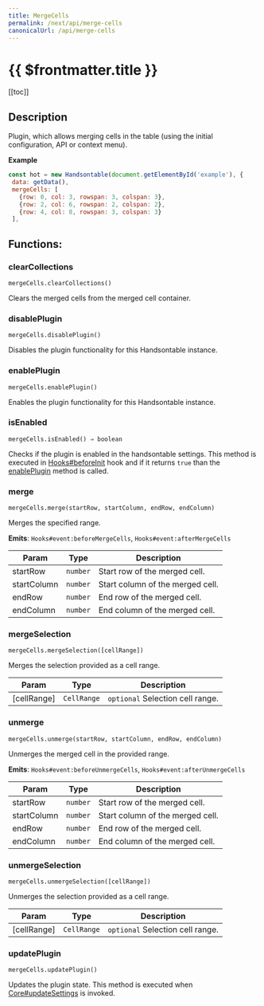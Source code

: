 ```yaml
---
title: MergeCells
permalink: /next/api/merge-cells
canonicalUrl: /api/merge-cells
---
```


# {{ $frontmatter.title }}

[[toc]]

## Description


Plugin, which allows merging cells in the table (using the initial configuration, API or context menu).


**Example**  
```js
const hot = new Handsontable(document.getElementById('example'), {
 data: getData(),
 mergeCells: [
   {row: 0, col: 3, rowspan: 3, colspan: 3},
   {row: 2, col: 6, rowspan: 2, colspan: 2},
   {row: 4, col: 8, rowspan: 3, colspan: 3}
 ],
```
## Functions:

### clearCollections
`mergeCells.clearCollections()`

Clears the merged cells from the merged cell container.



### disablePlugin
`mergeCells.disablePlugin()`

Disables the plugin functionality for this Handsontable instance.



### enablePlugin
`mergeCells.enablePlugin()`

Enables the plugin functionality for this Handsontable instance.



### isEnabled
`mergeCells.isEnabled() ⇒ boolean`

Checks if the plugin is enabled in the handsontable settings. This method is executed in [Hooks#beforeInit](./Hooks/#beforeInit)
hook and if it returns `true` than the [enablePlugin](#MergeCells+enablePlugin) method is called.



### merge
`mergeCells.merge(startRow, startColumn, endRow, endColumn)`

Merges the specified range.

**Emits**: <code>Hooks#event:beforeMergeCells</code>, <code>Hooks#event:afterMergeCells</code>  

| Param | Type | Description |
| --- | --- | --- |
| startRow | <code>number</code> | Start row of the merged cell. |
| startColumn | <code>number</code> | Start column of the merged cell. |
| endRow | <code>number</code> | End row of the merged cell. |
| endColumn | <code>number</code> | End column of the merged cell. |



### mergeSelection
`mergeCells.mergeSelection([cellRange])`

Merges the selection provided as a cell range.


| Param | Type | Description |
| --- | --- | --- |
| [cellRange] | <code>CellRange</code> | `optional` Selection cell range. |



### unmerge
`mergeCells.unmerge(startRow, startColumn, endRow, endColumn)`

Unmerges the merged cell in the provided range.

**Emits**: <code>Hooks#event:beforeUnmergeCells</code>, <code>Hooks#event:afterUnmergeCells</code>  

| Param | Type | Description |
| --- | --- | --- |
| startRow | <code>number</code> | Start row of the merged cell. |
| startColumn | <code>number</code> | Start column of the merged cell. |
| endRow | <code>number</code> | End row of the merged cell. |
| endColumn | <code>number</code> | End column of the merged cell. |



### unmergeSelection
`mergeCells.unmergeSelection([cellRange])`

Unmerges the selection provided as a cell range.


| Param | Type | Description |
| --- | --- | --- |
| [cellRange] | <code>CellRange</code> | `optional` Selection cell range. |



### updatePlugin
`mergeCells.updatePlugin()`

Updates the plugin state. This method is executed when [Core#updateSettings](./Core/#updateSettings) is invoked.


